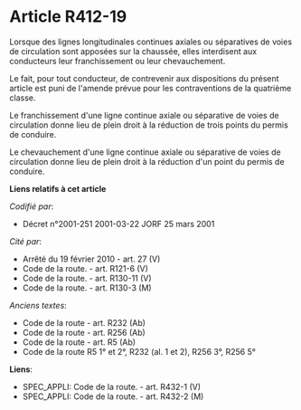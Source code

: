 # Article R412-19

Lorsque des lignes longitudinales continues axiales ou séparatives de voies de circulation sont apposées sur la chaussée,
elles interdisent aux conducteurs leur franchissement ou leur chevauchement.

Le fait, pour tout conducteur, de contrevenir aux dispositions du présent article est puni de l'amende prévue pour les
contraventions de la quatrième classe.

Le franchissement d'une ligne continue axiale ou séparative de voies de circulation donne lieu de plein droit à la réduction
de trois points du permis de conduire.

Le chevauchement d'une ligne continue axiale ou séparative de voies de circulation donne lieu de plein droit à la réduction
d'un point du permis de conduire.

**Liens relatifs à cet article**

_Codifié par_:

  - Décret n°2001-251 2001-03-22 JORF 25 mars 2001

_Cité par_:

  - Arrêté du 19 février 2010 - art. 27 (V)
  - Code de la route. - art. R121-6 (V)
  - Code de la route. - art. R130-11 (V)
  - Code de la route. - art. R130-3 (M)

_Anciens textes_:

  - Code de la route - art. R232 (Ab)
  - Code de la route - art. R256 (Ab)
  - Code de la route - art. R5 (Ab)
  - Code de la route R5 1° et 2°, R232 (al. 1 et 2), R256 3°, R256 5°

**Liens**:

  - SPEC_APPLI: Code de la route. - art. R432-1 (V)
  - SPEC_APPLI: Code de la route. - art. R432-2 (M)
